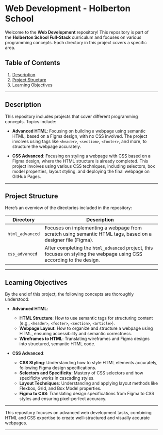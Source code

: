 # Web Development - Holberton School

Welcome to the **Web Development** repository! This repository is part of the **Holberton School Full-Stack** curriculum and focuses on various programming concepts. Each directory in this project covers a specific area.

## Table of Contents

1. [Description](#description)
2. [Project Structure](#project-structure)
3. [Learning Objectives](#learning-objectives)

---

## Description

This repository includes projects that cover different programming concepts. Topics include:

- **Advanced HTML**: Focusing on building a webpage using semantic HTML, based on a Figma design, with no CSS involved. The project involves using tags like `<header>`, `<section>`, `<footer>`, and more, to structure the webpage accurately.
    
- **CSS Advanced**: Focusing on styling a webpage with CSS based on a Figma design, where the HTML structure is already completed. This project involves using various CSS techniques, including selectors, box model properties, layout styling, and deploying the final webpage on GitHub Pages.
    

---

## Project Structure

Here’s an overview of the directories included in the repository:

|**Directory**|**Description**|
|---|---|
|`html_advanced`|Focuses on implementing a webpage from scratch using semantic HTML tags, based on a designer file (Figma).|
|`css_advanced`|After completing the `html_advanced` project, this focuses on styling the webpage using CSS according to the design.|

---

## Learning Objectives

By the end of this project, the following concepts are thoroughly understood:

- **Advanced HTML**:
    
    - **HTML Structure**: How to use semantic tags for structuring content (e.g., `<header>`, `<footer>`, `<section>`, `<article>`).
    - **Webpage Layout**: How to organize and structure a webpage using HTML, ensuring accessibility and semantic correctness.
    - **Wireframes to HTML**: Translating wireframes and Figma designs into structured, semantic HTML code.
- **CSS Advanced**:
    
    - **CSS Styling**: Understanding how to style HTML elements accurately, following Figma design specifications.
    - **Selectors and Specificity**: Mastery of CSS selectors and how specificity works in cascading styles.
    - **Layout Techniques**: Understanding and applying layout methods like Flexbox, Grid, and Box Model properties.
    - **Figma to CSS**: Translating design specifications from Figma to CSS styles and ensuring pixel-perfect accuracy.

---

This repository focuses on advanced web development tasks, combining HTML and CSS expertise to create well-structured and visually accurate webpages.

---
